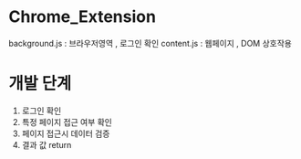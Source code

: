 # Chrome_Extension

background.js : 브라우저영역 , 로그인 확인
content.js : 웹페이지 , DOM 상호작용

# 개발 단계
1. 로그인 확인
2. 특정 페이지 접근 여부 확인
3. 페이지 접근시 데이터 검증
4. 결과 값 return 
